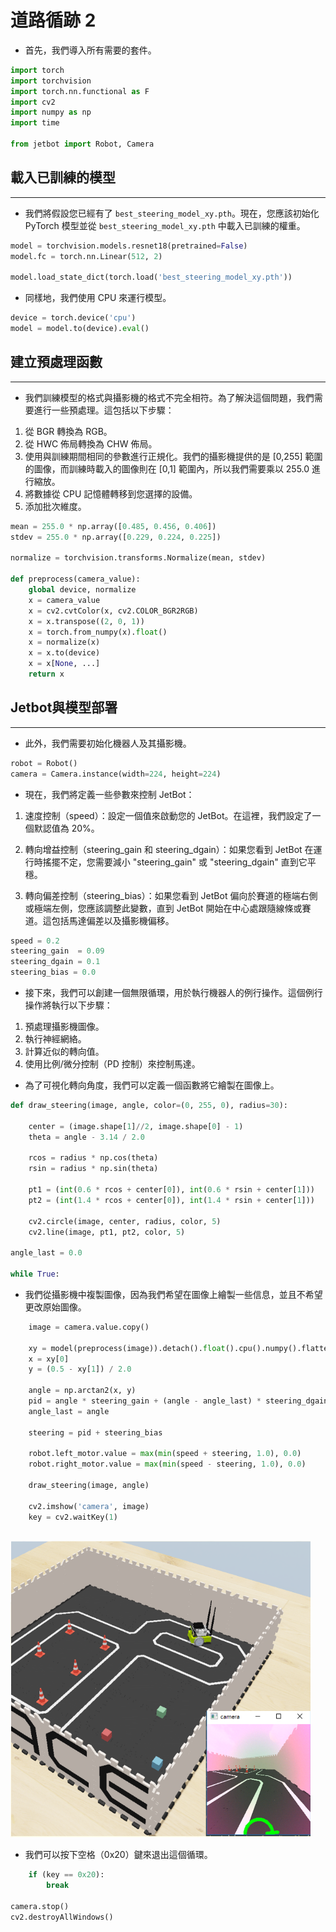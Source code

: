 # **道路循跡 2**

* 首先，我們導入所有需要的套件。
                                    
```python
import torch
import torchvision
import torch.nn.functional as F
import cv2
import numpy as np
import time

from jetbot import Robot, Camera
```

## 載入已訓練的模型
*** 

* 我們將假設您已經有了 `best_steering_model_xy.pth`。現在，您應該初始化 PyTorch 模型並從 `best_steering_model_xy.pth` 中載入已訓練的權重。
                                    
```python
model = torchvision.models.resnet18(pretrained=False)
model.fc = torch.nn.Linear(512, 2)

model.load_state_dict(torch.load('best_steering_model_xy.pth'))

```

* 同樣地，我們使用 CPU 來運行模型。
                                    
```python
device = torch.device('cpu')
model = model.to(device).eval()

```


## 建立預處理函數
***							
								
* 我們訓練模型的格式與攝影機的格式不完全相符。為了解決這個問題，我們需要進行一些預處理。這包括以下步驟：

1. 從 BGR 轉換為 RGB。
2. 從 HWC 佈局轉換為 CHW 佈局。
3. 使用與訓練期間相同的參數進行正規化。我們的攝影機提供的是 [0,255] 範圍的圖像，而訓練時載入的圖像則在 [0,1] 範圍內，所以我們需要乘以 255.0 進行縮放。
4. 將數據從 CPU 記憶體轉移到您選擇的設備。
5. 添加批次維度。

                       
```python
mean = 255.0 * np.array([0.485, 0.456, 0.406])
stdev = 255.0 * np.array([0.229, 0.224, 0.225])

normalize = torchvision.transforms.Normalize(mean, stdev)

def preprocess(camera_value):
    global device, normalize
    x = camera_value
    x = cv2.cvtColor(x, cv2.COLOR_BGR2RGB)
    x = x.transpose((2, 0, 1))
    x = torch.from_numpy(x).float()
    x = normalize(x)
    x = x.to(device)
    x = x[None, ...]
    return x
```

## Jetbot與模型部署
*** 

* 此外，我們需要初始化機器人及其攝影機。
                                    
```python
robot = Robot()
camera = Camera.instance(width=224, height=224)

```

                                    
* 現在，我們將定義一些參數來控制 JetBot：

1. 速度控制（speed）：設定一個值來啟動您的 JetBot。在這裡，我們設定了一個默認值為 20%。

2. 轉向增益控制（steering_gain 和 steering_dgain）：如果您看到 JetBot 在運行時搖擺不定，您需要減小 "steering_gain" 或 "steering_dgain" 直到它平穩。

3. 轉向偏差控制（steering_bias）：如果您看到 JetBot 偏向於賽道的極端右側或極端左側，您應該調整此變數，直到 JetBot 開始在中心處跟隨線條或賽道。這包括馬達偏差以及攝影機偏移。
                                    
```python
speed = 0.2
steering_gain  = 0.09
steering_dgain = 0.1
steering_bias = 0.0

```

* 接下來，我們可以創建一個無限循環，用於執行機器人的例行操作。這個例行操作將執行以下步驟：

1. 預處理攝影機圖像。
2. 執行神經網絡。
3. 計算近似的轉向值。
4. 使用比例/微分控制（PD 控制）來控制馬達。

* 為了可視化轉向角度，我們可以定義一個函數將它繪製在圖像上。
                           
```python
def draw_steering(image, angle, color=(0, 255, 0), radius=30):

    center = (image.shape[1]//2, image.shape[0] - 1)
    theta = angle - 3.14 / 2.0

    rcos = radius * np.cos(theta)
    rsin = radius * np.sin(theta)

    pt1 = (int(0.6 * rcos + center[0]), int(0.6 * rsin + center[1]))
    pt2 = (int(1.4 * rcos + center[0]), int(1.4 * rsin + center[1]))

    cv2.circle(image, center, radius, color, 5)
    cv2.line(image, pt1, pt2, color, 5)

angle_last = 0.0

while True:

```

    
* 我們從攝影機中複製圖像，因為我們希望在圖像上繪製一些信息，並且不希望更改原始圖像。

                                    
```python
    image = camera.value.copy()

    xy = model(preprocess(image)).detach().float().cpu().numpy().flatten()
    x = xy[0]
    y = (0.5 - xy[1]) / 2.0

    angle = np.arctan2(x, y)
    pid = angle * steering_gain + (angle - angle_last) * steering_dgain
    angle_last = angle

    steering = pid + steering_bias

    robot.left_motor.value = max(min(speed + steering, 1.0), 0.0)
    robot.right_motor.value = max(min(speed - steering, 1.0), 0.0)

    draw_steering(image, angle)

    cv2.imshow('camera', image)
    key = cv2.waitKey(1)
    
```
<p float="left"><img src="https://github.com/clifflin-isaacspace/Guideline/blob/main/Lesson/06.bmp" width="480" title="Feature_map" /></p>

* 我們可以按下空格（0x20）鍵來退出這個循環。
                                    
```python
    if (key == 0x20):
        break

camera.stop()
cv2.destroyAllWindows()
```
